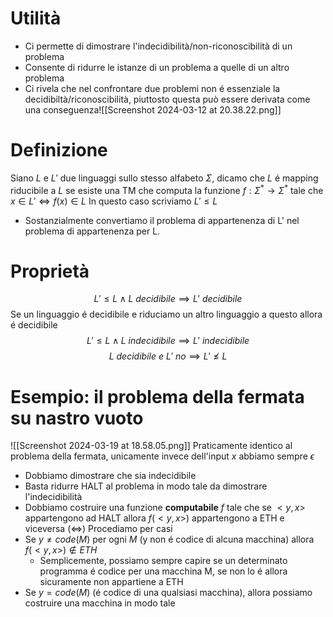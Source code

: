 # Utilità
- Ci permette di dimostrare l'indecidibilità/non-riconoscibilità di un problema
- Consente di ridurre le istanze di un problema a quelle di un altro problema
- Ci rivela che nel confrontare due problemi non é essenziale la decidibiltà/riconoscibilità, piuttosto questa può essere derivata come una conseguenza![[Screenshot 2024-03-12 at 20.38.22.png]]
# Definizione
Siano $L$ e $L'$ due linguaggi sullo stesso alfabeto $\Sigma$, dicamo che $L$ é mapping riducibile a $L$ se esiste una TM che computa la funzione $f:\Sigma^* \to \Sigma^*$ tale che $x \in L' \iff f(x) \in L$ 
In questo caso scriviamo $L' \leq L$ 
- Sostanzialmente convertiamo il problema di appartenenza di L' nel problema di appartenenza per L.
# Proprietà
$$
L'\le L \wedge L \ decidibile \implies L' \  decidibile
$$
Se un linguaggio é decidibile e riduciamo un altro linguaggio a questo allora é decidibile
$$
L'\le L \wedge L \ indecidibile \implies L' \  indecidibile
$$
$$
L \ decidibile \ e \ L' \ no \implies L' \nleq L
$$
# Esempio: il problema della fermata su nastro vuoto
![[Screenshot 2024-03-19 at 18.58.05.png]]
Praticamente identico al problema della fermata, unicamente invece dell'input $x$ abbiamo sempre $\epsilon$ 
- Dobbiamo dimostrare che sia indecidibile
- Basta ridurre HALT al problema in modo tale da dimostrare l'indecidibilità
- Dobbiamo costruire una funzione **computabile** $f$ tale che se $<y,x>$ appartengono ad HALT allora $f(<y,x>)$ appartengono a ETH e viceversa ($\iff$) 
Procediamo per casi
- Se $y \not= code(M)$ per ogni $M$ (y non é codice di alcuna macchina) allora $f(<y,x>)\notin ETH$
	- Semplicemente, possiamo sempre capire se un determinato programma é codice per una macchina M, se non lo é allora sicuramente non appartiene a ETH
- Se $y=code(M)$ (é codice di una qualsiasi macchina), allora possiamo costruire una macchina in modo tale  